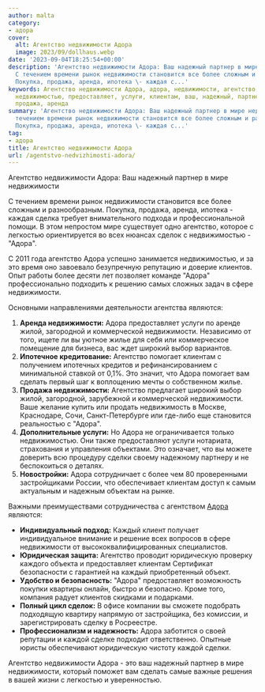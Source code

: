 ```yaml
---
author: malta
category:
- адора
cover:
  alt: Агентство недвижимости Адора
  image: 2023/09/dollhaus.webp
date: '2023-09-04T18:25:54+00:00'
description: 'Агентство недвижимости Адора: Ваш надежный партнер в мире недвижимости
  С течением времени рынок недвижимости становится все более сложным и разнообразным.
  Покупка, продажа, аренда, ипотека \- каждая с...'
keywords: Агентство недвижимости Адора, адора, недвижимости, агентство, это, мире,
  недвижимостью, предоставляет, услуги, клиентам, ваш, надежный, партнер, становится,
  продажа, аренда
summary: 'Агентство недвижимости Адора: Ваш надежный партнер в мире недвижимости С
  течением времени рынок недвижимости становится все более сложным и разнообразным.
  Покупка, продажа, аренда, ипотека \- каждая с...'
tag:
- адора
title: Агентство недвижимости Адора
url: /agentstvo-nedvizhimosti-adora/
---
```


Агентство недвижимости Адора: Ваш надежный партнер в мире недвижимости

С течением времени рынок недвижимости становится все более сложным и разнообразным. Покупка, продажа, аренда, ипотека \- каждая сделка требует внимательного подхода и профессиональной помощи. В этом непростом мире существует одно агентство, которое с легкостью ориентируется во всех нюансах сделок с недвижимостью \- "Адора".

С 2011 года агентство Адора успешно занимается недвижимостью, и за это время оно завоевало безупречную репутацию и доверие клиентов. Опыт работы более десяти лет позволяет команде "Адора" профессионально подходить к решению самых сложных задач в сфере недвижимости.

Основными направлениями деятельности агентства являются:

1. **Аренда недвижимости:** Адора предоставляет услуги по аренде жилой, загородной и коммерческой недвижимости. Независимо от того, ищете ли вы уютное жилье для себя или коммерческое помещение для бизнеса, вас ждет широкий выбор вариантов.
1. **Ипотечное кредитование:** Агентство помогает клиентам с получением ипотечных кредитов и рефинансированием с минимальной ставкой от 0,1%. Это значит, что Адора помогает вам сделать первый шаг к воплощению мечты о собственном жилье.
1. **Продажа недвижимости:** Агентство предлагает широкий выбор жилой, загородной, зарубежной и коммерческой недвижимости. Ваше желание купить или продать недвижимость в Москве, Краснодаре, Сочи, Санкт-Петербурге или где-либо еще становится реальностью с "Адора".
1. **Дополнительные услуги:** Но Адора не ограничивается только недвижимостью. Они также предоставляют услуги нотариата, страхования и управления объектами. Это означает, что вы можете доверить всю процедуру сделки своему надежному партнеру и не беспокоиться о деталях.
1. **Новостройки:** Адора сотрудничает с более чем 80 проверенными застройщиками России, что обеспечивает клиентам доступ к самым актуальным и надежным объектам на рынке.

Важными преимуществами сотрудничества с агентством [Адора](https://www.cian.ru/company/88280570/) являются:

- **Индивидуальный подход:** Каждый клиент получает индивидуальное внимание и решение всех вопросов в сфере недвижимости от высококвалифицированных специалистов.
- **Юридическая защита:** Агентство проводит юридическую проверку каждого объекта и предоставляет клиентам Сертификат безопасности с гарантией на каждый приобретенный объект.
- **Удобство и безопасность:** "Адора" предоставляет возможность покупки квартиры онлайн, быстро и безопасно. Кроме того, компания радует клиентов скидками и подарками.
- **Полный цикл сделок:** В офисе компании вы сможете подобрать подходящую квартиру напрямую от застройщика, без комиссии, и зарегистрировать сделку в Росреестре.
- **Профессионализм и надежность:** Адора заботится о своей репутации и каждой сделке подходит ответственно. Опытные юристы обеспечивают юридическую чистоту каждой сделки.

Агентство недвижимости Адора \- это ваш надежный партнер в мире недвижимости, который поможет вам сделать самые важные решения в вашей жизни с легкостью и уверенностью.